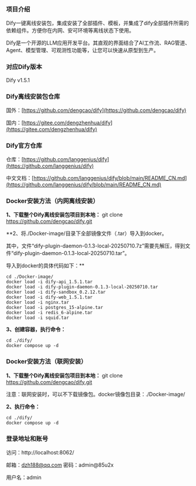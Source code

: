 ### 项目介绍

Dify一键离线安装包，集成安装了全部插件、模板，并集成了dify全部插件所需的依赖组件。方便你在内网、安可环境等离线状态下使用。

Dify是一个开源的LLM应用开发平台。其直观的界面结合了AI工作流、RAG管道、Agent、模型管理、可观测性功能等，让您可以快速从原型到生产。

### 对应Dify版本

Dify v1.5.1

### Dify离线安装包仓库

国外：[https://github.com/dengcao/dify](https://github.com/dengcao/dify)

国内：[https://gitee.com/dengzhenhua/dify](https://gitee.com/dengzhenhua/dify)

### Dify官方仓库

仓库：[https://github.com/langgenius/dify](https://github.com/langgenius/dify)

中文文档：[https://github.com/langgenius/dify/blob/main/README_CN.md](https://github.com/langgenius/dify/blob/main/README_CN.md)

### Docker安装方法（内网离线安装）

 **1、下载整个Dify离线安装包项目到本地：** git clone https://github.com/dengcao/dify.git

 **2、将./Docker-image/目录下全部镜像文件（.tar）导入到docker。
 
 其中，文件“dify-plugin-daemon-0.1.3-local-20250710.7z”需要先解压，得到文件“dify-plugin-daemon-0.1.3-local-20250710.tar”。
 
 导入到docker的具体代码如下：** 

```
cd ./Docker-image/
docker load -i dify-api_1.5.1.tar
docker load -i dify-plugin-daemon-0.1.3-local-20250710.tar
docker load -i dify-sandbox_0.2.12.tar
docker load -i dify-web_1.5.1.tar
docker load -i nginx.tar
docker load -i postgres_15-alpine.tar
docker load -i redis_6-alpine.tar
docker load -i squid.tar
```

 **3、创建容器，执行命令：** 

```
cd ./dify/
docker compose up -d
```

### Docker安装方法（联网安装）

 **1、下载整个Dify离线安装包项目到本地：** git clone https://github.com/dengcao/dify.git
 
 注意：联网安装时，可以不下载镜像包。docker镜像包目录：./Docker-image/

 **2、执行命令：** 

```
cd ./dify/
docker compose up -d
```

### 登录地址和账号

访问：http://localhost:8062/

邮箱：dzh188@qq.com  密码：admin@85u2x

用户名：admin
